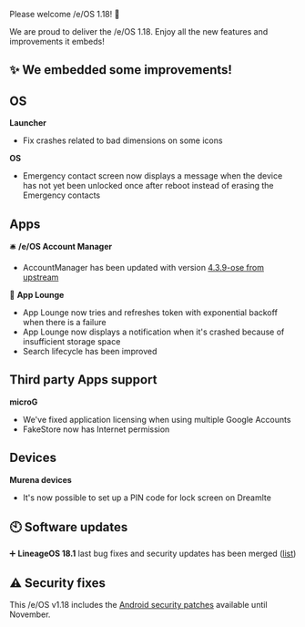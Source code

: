 Please welcome /e/OS 1.18! :rocket:

We are proud to deliver the /e/OS 1.18. Enjoy all the new features and improvements it embeds!

## ✨ We embedded some improvements! 

## OS


**Launcher**
-  Fix crashes related to bad dimensions on some icons   

**OS**
-  Emergency contact screen now displays a message when the device has not yet been unlocked once after reboot instead of erasing the Emergency contacts

## Apps

🛎️ **/e/OS Account Manager**
- AccountManager has been updated with version [4.3.9-ose from upstream](https://github.com/bitfireAT/davx5-ose/releases/tag/v4.3.9-ose)

📲 **App Lounge**
-  App Lounge now tries and refreshes token with exponential backoff when there is a failure
-  App Lounge now displays a notification when it's crashed because of insufficient storage space
-  Search lifecycle has been improved



## Third party Apps support

**microG**
-  We've fixed application licensing when using multiple Google Accounts
-  FakeStore now has Internet permission


## Devices
   
**Murena devices**
- It's now possible to set up a PIN code for lock screen on Dreamlte


## 🕙 Software updates

➕ **LineageOS 18.1** last bug fixes and security updates has been merged ([list](https://review.lineageos.org/q/branch:lineage-18.1+status:merged+after:%222023-10-24+12:33:00+%252B0200%22+before:%222023-11-21+12:33:00+%252B0200%22))



## ⚠ Security fixes

This /e/OS v1.18 includes the [Android security patches](https://source.android.com/security/bulletin/2023-11-01) available until November.


